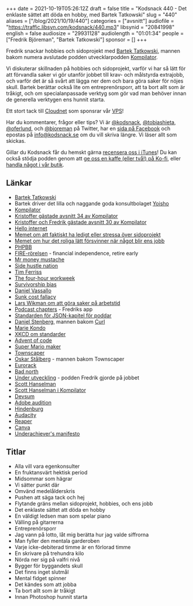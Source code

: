 +++
date = 2021-10-19T05:26:12Z
draft = false
title = "Kodsnack 440 - Det enklaste sättet att döda en hobby, med Bartek Tatkowski"
slug = "440"
aliases = ["/blog/2021/10/19/440"]
categories = ["avsnitt"]
audiofile = "https://traffic.libsyn.com/kodsnack/440.mp3"
libsynid = "20841998"
english = false
audiosize = "29931128"
audiolength = "01:01:34"
people = ["Fredrik Björeman", "Bartek Tatkowski"]
sponsor = []
+++

Fredrik snackar hobbies och sidoprojekt med [Bartek Tatkowski](https://brtk.se/), mannen bakom numera avslutade podden utvecklarpodden [Kompilator](https://kompilator.se/).

Vi diskuterar skillnaden på hobbies och sidoprojekt, varför vi har så lätt för att förvandla saker vi gör utanför jobbet till krav- och målstyrda extrajobb, och varför det är så svårt att lägga ner dem och bara göra saker för nöjes skull. Bartek berättar också lite om entreprenörsporr, att ta bort allt som är tråkigt, och om specialanpassade verktyg som gör vad man behöver innan de generella verktygen ens hunnit starta.

Ett stort tack till [Cloudnet](https://www.cloudnet.se) som sponsrar vår [VPS](https://en.wikipedia.org/wiki/Virtual_private_server)!

Har du kommentarer, frågor eller tips? Vi är [@kodsnack](https://www.twitter.com/kodsnack), [@tobiashieta](https://www.twitter.com/tobiashieta), [@oferlund](https://www.twitter.com/oferlund), och [@bjoreman](https://www.twitter.com/bjoreman) på Twitter, har en [sida på Facebook](https://www.facebook.com/kodsnack) och epostas på [info@kodsnack.se](mailto:info@kodsnack.se) om du vill skriva längre. Vi läser allt som skickas.

Gillar du Kodsnack får du hemskt gärna [recensera oss i iTunes](https://itunes.apple.com/se/podcast/kodsnack/id561631498?l=en)! Du kan också stödja podden genom att <a href="https://ko-fi.com/kodsnack" rel="payment">ge oss en kaffe (eller två!) på Ko-fi</a>, eller [handla något i vår butik](https://shop.spreadshirt.se/kodsnack/).

## Länkar ##
* [Bartek Tatkowski](https://brtk.se/)
* Bartek driver det lilla och naggande goda konsultbolaget [Yoisho](https://yoisho.se/)
* [Kompilator](https://kompilator.se/)
* [Kristoffer gästade avsnitt 34 av Kompilator](https://kompilator.se/034/)
* [Kristoffer och Fredrik gästade avsnitt 30 av Kompilator](https://kompilator.se/030/)
* [Hello internet](http://www.hellointernet.fm/)
* [Memet om att faktiskt ha ledigt eller stressa över sidoprojekt](https://i.kym-cdn.com/photos/images/facebook/001/985/007/1d8.jpg)
* [Memet om hur det roliga lätt försvinner när något blir ens jobb](https://twitter.com/lizardbill/status/1439324529000599553?s=20)
* [PHPBB](https://en.wikipedia.org/wiki/PhpBB)
* [FIRE-rörelsen](https://en.wikipedia.org/wiki/FIRE_movement) - financial independence, retire early
* [Mr money mustache](https://www.mrmoneymustache.com/)
* [Side hustle nation](https://www.sidehustlenation.com/)
* [Tim Ferriss](https://en.wikipedia.org/wiki/Tim_Ferriss)
* [The four-hour workweek](https://en.wikipedia.org/wiki/The_4-Hour_Workweek)
* [Survivorship bias](https://en.wikipedia.org/wiki/Survivorship_bias)
* [Daniel Vassallo](https://dvassallo.com/)
* [Sunk cost fallacy](https://en.wikipedia.org/wiki/Sunk_cost#Fallacy_effect)
* [Lars Wikman om att göra saker på arbetstid](https://kodsnack.se/437/)
* [Podcast chapters](https://chaptersapp.com/) - Fredriks app
* [Standarden för JSON-kapitel för poddar](https://github.com/Podcastindex-org/podcast-namespace/blob/main/chapters/jsonChapters.md)
* [Daniel Stenberg](https://daniel.haxx.se/), mannen bakom [Curl](https://curl.se/)
* [Marie Kondo](https://en.wikipedia.org/wiki/Marie_Kondo)
* [XKCD om standarder](https://xkcd.com/927/)
* [Advent of code](https://adventofcode.com/)
* [Super Mario maker](https://en.wikipedia.org/wiki/Super_Mario_Maker)
* [Townscaper](https://steamcommunity.com/app/1291340)
* [Oskar Stålberg](https://twitter.com/osksta) - mannen bakom Townscaper
* [Eurorack](https://en.wikipedia.org/wiki/Eurorack)
* [Bad north](https://en.wikipedia.org/wiki/Bad_North)
* [Under utveckling](https://underutveckling.libsyn.com/) - podden Fredrik gjorde på jobbet
* [Scott Hanselman](https://www.hanselman.com/)
* [Scott Hanselman i Kompilator](https://kompilator.se/013/)
* [Devsum](https://www.devsum.se/)
* [Adobe audition](https://en.wikipedia.org/wiki/Adobe_Audition)
* [Hindenburg](https://hindenburg.com/)
* [Audacity](https://www.audacityteam.org/)
* [Reaper](https://en.wikipedia.org/wiki/REAPER)
* [Canva](https://www.canva.com/sv_se/)
* [Underachiever's manifesto](https://www.hardiegrant.com/au/publishing/bookfinder/book/the-underachiever_s-manifesto-by-ray-bennett/9781452184630)

## Titlar ##
* Alla vill vara egenkonsulter
* En fruktansvärt hektisk period
* Midsommar som hägrar
* Vi sätter punkt där
* Omvänd medelålderskris
* Pushen att säga tack och hej
* Flytande gräns mellan sidoprojekt, hobbies, och ens jobb
* Det enklaste sättet att döda en hobby
* En väldigt ledsen man som spelar piano
* Välling på gitarrerna
* Entreprenörsporr
* Jag vann på lotto, låt mig berätta hur jag valde siffrorna
* Man fyller den mentala garderoben
* Varje icke-debiterad timme är en förlorad timme
* En skrivare på trehundra kilo
* Nörda ner sig på valfri nivå
* Bygger för byggandets skull
* Det finns inget slutmål
* Mental fidget spinner
* Det kändes som att jobba
* Ta bort allt som är tråkigt
* Innan Photoshop hunnit starta